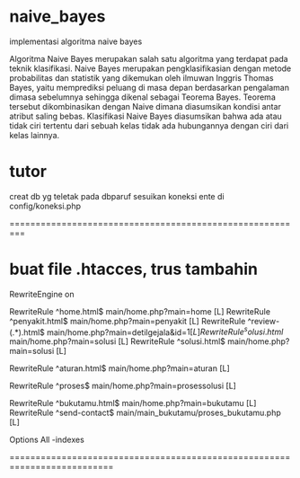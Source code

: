 # naive_bayes
implementasi algoritma naive bayes 


Algoritma Naive Bayes merupakan salah satu algoritma yang terdapat pada teknik klasifikasi.
Naive Bayes merupakan pengklasifikasian dengan metode probabilitas dan statistik yang dikemukan oleh ilmuwan Inggris Thomas Bayes, 
yaitu memprediksi peluang di masa depan berdasarkan pengalaman dimasa sebelumnya sehingga dikenal sebagai Teorema Bayes. 
Teorema tersebut dikombinasikan dengan Naive dimana diasumsikan kondisi antar atribut saling bebas. 
Klasifikasi Naive Bayes diasumsikan bahwa ada atau tidak ciri tertentu dari sebuah kelas tidak ada hubungannya dengan ciri dari kelas lainnya.


tutor 
========================================================

creat db yg teletak pada dbparuf
sesuikan koneksi ente di config/koneksi.php

=========================================================

buat file .htacces, trus tambahin
===========================================================
RewriteEngine on

RewriteRule ^home.html$ main/home.php?main=home [L]
RewriteRule ^penyakit.html$ main/home.php?main=penyakit [L]
RewriteRule ^review-(.*)\.html$ main/home.php?main=detilgejala&id=$1 [L]
RewriteRule ^solusi.html$ main/home.php?main=solusi [L]
RewriteRule ^solusi.html$ main/home.php?main=solusi [L]

RewriteRule ^aturan.html$ main/home.php?main=aturan [L]

RewriteRule ^proses$ main/home.php?main=prosessolusi [L]

RewriteRule ^bukutamu.html$ main/home.php?main=bukutamu [L]
RewriteRule ^send-contact$ main/main_bukutamu/proses_bukutamu.php [L]

Options All -indexes

==========================================================================


